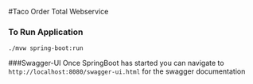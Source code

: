 #Taco Order Total Webservice


### To Run Application
`./mvw spring-boot:run`


###Swagger-UI
Once SpringBoot has started you can navigate to
`http://localhost:8080/swagger-ui.html` for the swagger documentation